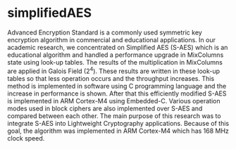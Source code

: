 # simplifiedAES
Advanced Encryption Standard is a commonly used symmetric key encryption algorithm in commercial and educational applications.
In our academic research, we concentrated on Simplified AES (S-AES) which is an educational algorithm and handled a performance upgrade in MixColumns state using look-up tables. 
The results of the multiplication in MixColumns are applied in Galois Field ($2^4$).
These results are written in these look-up tables so that less operation occurs and the throughput increases. 
This method is implemented in software using C programming language and the increase in performance is shown. 
After that this efficiently modified S-AES is implemented in ARM Cortex-M4 using Embedded-C. 
Various operation modes used in block ciphers are also implemented over S-AES and compared between each other. 
The main purpose of this research was to integrate S-AES into Lightweight Cryptography applications.
Because of this goal, the algorithm was implemented in ARM Cortex-M4 which has 168 MHz clock speed.
